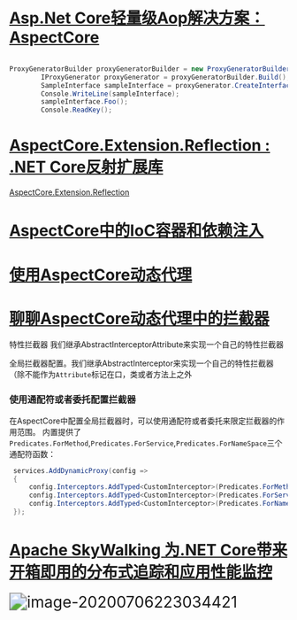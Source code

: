 # [Asp.Net Core轻量级Aop解决方案：AspectCore](https://www.cnblogs.com/liuhaoyang/p/aspectcore-introduction-1.html)



```c#

ProxyGeneratorBuilder proxyGeneratorBuilder = new ProxyGeneratorBuilder();
        IProxyGenerator proxyGenerator = proxyGeneratorBuilder.Build();
        SampleInterface sampleInterface = proxyGenerator.CreateInterfaceProxy<SampleInterface,SampleClass>();
        Console.WriteLine(sampleInterface);
        sampleInterface.Foo();
        Console.ReadKey();

```

# [AspectCore.Extension.Reflection : .NET Core反射扩展库](https://www.cnblogs.com/liuhaoyang/p/aspectcore_extension_reflection.html)

 [AspectCore.Extension.Reflection](https://github.com/dotnetcore/AspectCore-Framework/tree/dev/reflection) 

# [AspectCore中的IoC容器和依赖注入](https://www.cnblogs.com/liuhaoyang/p/dependencyinjection-in-aspectcore.html)

# [使用AspectCore动态代理](https://www.cnblogs.com/liuhaoyang/p/aspectcore-getting-started.html)

# [聊聊AspectCore动态代理中的拦截器](https://www.cnblogs.com/liuhaoyang/p/interceptor-in-aspectcore-part-1.html)

 特性拦截器  我们继承AbstractInterceptorAttribute来实现一个自己的特性拦截器 

 全局拦截器配置。我们继承AbstractInterceptor来实现一个自己的特性拦截器（除不能作为`Attribute`标记在口，类或者方法上之外 

### 使用通配符或者委托配置拦截器

在AspectCore中配置全局拦截器时，可以使用通配符或者委托来限定拦截器的作用范围。
内置提供了`Predicates.ForMethod`,`Predicates.ForService`,`Predicates.ForNameSpace`三个通配符函数：

```c#
 services.AddDynamicProxy(config =>
 {
     config.Interceptors.AddTyped<CustomInterceptor>(Predicates.ForMethod("*Query")); //拦截所有Query后缀的方法
     config.Interceptors.AddTyped<CustomInterceptor>(Predicates.ForService("*Repository")); //拦截所有Repository后缀的类或接口
     config.Interceptors.AddTyped<CustomInterceptor>(Predicates.ForNamespace("AspectCoreDemo.*")); //拦截所有AspectCoreDemo及其子命名空间下面的接口或类
 });
```

# [Apache SkyWalking 为.NET Core带来开箱即用的分布式追踪和应用性能监控](https://www.cnblogs.com/liuhaoyang/p/skywalking-dotnet-v02-release.html)

<img src="F:\Code\github\document\blog\tech\csharp\分析aopFramwork\aop framework.assets\image-20200706223034421.png" alt="image-20200706223034421" style="zoom:200%;" />

